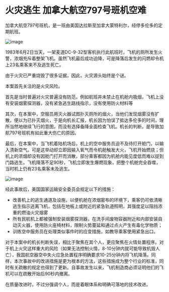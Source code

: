 # 火灾逃生 加拿大航空797号班机空难

加拿大航空797号班机，是一班由美国达拉斯至加拿大蒙特利尔，经停多伦多的定期航班。

![image](https://github.com/user-attachments/assets/63db6b1b-ac8c-4d69-b22e-b479cefb4016)


1983年6月2日当天，一架麦道DC-9-32型客机执行此航班时，飞机的厕所发生火警，浓烟充斥着整架飞机。虽然飞机最后成功迫降，可是降落后发生的闪燃却令机上23名乘客来不及逃生死亡。

由于火灾已严重烧毁了很多证据，因此，火灾源头始终是个谜。

本案首先关注的是火灾风险。

首先是当时普遍对火灾普遍没有防范，例如航班并未禁止在机舱内吸烟，飞机上没有安装烟雾探测器，没有紧急逃生路线指示，没有使用防火材料等

其次，在本案中，空服员用灭火器试图扑灭厕所的烟火，当他们发现烟雾没有扩散，便以为已扑灭烟火，于是向机长汇报，机长因为怕误了抵达多伦多的时间，理所当然地继续飞行的意图，而没有选择备降全面检查飞机。机长的判断，是导致加航797号班机有如此重大伤亡的原因。

最后，在本案中，当飞机着陆机场后，机上的空中服务员迫不及待打开舱门，以输入清新空气。可是这举动却立即因输入氧气而令机舱触发大火，飞机开始燃烧；但机上的浓烟却没有因舱门打开而消散，部分乘客都因为机舱内能见度低而难以捉到门路逃生。飞机降落不足90秒，飞机立即发生爆燃现象，把整个机舱完全吞噬，当时机上仍有23名乘客未及逃生。

![image](https://github.com/user-attachments/assets/26826661-6730-456d-ab64-6aa6f9aad252)


经此事故后，美国国家运输安全委员会规定以下的措施：
 - 改善机上的逃生通道及设施，以便机舱在浓烟密布的环境下，乘客仍可依清晰逃生指示逃离飞机，包括在地板上或附近的紧急轨道照明，其强度足以阻挡浓重的燃油火灾烟雾
 - 所有民航机上都被强制安装烟雾探测器，在洗手间废物容器附近和内部安装自动灭火器，使用防火座椅材料，限制火势蔓延和通过点火产生有毒化学物质；
 - 训练空中服务员在处理类似事件时的应变措施，如教导乘客使用紧急出口。

对于本案中的机长判断失误，相比于聚焦在其个人，更应聚焦在火情处置程序。对于机上火灾这样重大的风险（如果无法控制火情，8-10分钟内就可能导致机毁人亡），我国航空器空中失火应急处置程序明确要求10-25分钟内将飞机降落。同样，本次事故中的改进措施是更为根本的方法，这些措施成为整个行业的标准，同时有关疏散的规定也得到了更新。自事故发生以来，飞机制造商必须证明他们的飞机可以在疏散开始后90秒内撤离。

在质量改进时，不过分强调个人，而是着眼体系和明确可落地的技术改进。
